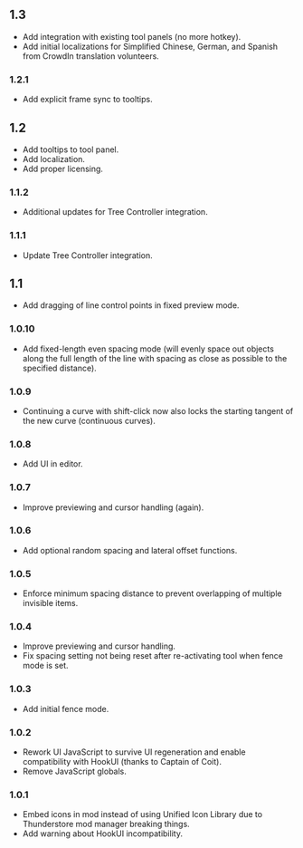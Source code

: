 ## 1.3
- Add integration with existing tool panels (no more hotkey).
- Add initial localizations for Simplified Chinese, German, and Spanish from CrowdIn translation volunteers.

### 1.2.1
- Add explicit frame sync to tooltips.

## 1.2
- Add tooltips to tool panel.
- Add localization.
- Add proper licensing.

### 1.1.2
- Additional updates for Tree Controller integration.

### 1.1.1
- Update Tree Controller integration.

## 1.1
- Add dragging of line control points in fixed preview mode.

### 1.0.10
- Add fixed-length even spacing mode (will evenly space out objects along the full length of the line with spacing as close as possible to the specified distance).

### 1.0.9
- Continuing a curve with shift-click now also locks the starting tangent of the new curve (continuous curves).

### 1.0.8
- Add UI in editor.

### 1.0.7
- Improve previewing and cursor handling (again).

### 1.0.6
- Add optional random spacing and lateral offset functions.

### 1.0.5
- Enforce minimum spacing distance to prevent overlapping of multiple invisible items.

### 1.0.4
- Improve previewing and cursor handling.
- Fix spacing setting not being reset after re-activating tool when fence mode is set.

### 1.0.3
- Add initial fence mode.

### 1.0.2
- Rework UI JavaScript to survive UI regeneration and enable compatibility with HookUI (thanks to Captain of Coit).
- Remove JavaScript globals.

### 1.0.1
- Embed icons in mod instead of using Unified Icon Library due to Thunderstore mod manager breaking things.
- Add warning about HookUI incompatibility.